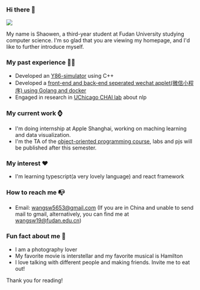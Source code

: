 ### Hi there 👋
<img align="full" src="https://github-readme-stats.vercel.app/api?username=Outsider565&count_private=true&show_icons=true&theme=radical" />


My name is Shaowen, a third-year student at Fudan University studying computer science. I'm so glad that you are viewing my homepage, and I'd like to further introduce myself.

### My past experience 👨‍🎓

- Developed an [Y86-simulator](https://github.com/ZiYang-xie/ICS_Y86) using C++
- Developed a [front-end and back-end seperated wechat applet(微信小程序) using Golang and docker](https://github.com/Outsider565/Database-PJ)
- Engaged in research in [UChicago CHAI lab](https://chicagohai.github.io/) about nlp

### My current work ⌚

- I'm doing internship at Apple Shanghai, working on maching learning and data visualization.
- I'm the TA of the [object-oriented programming course](https://outsider565.notion.site/outsider565/2022-7a3c38d0453a4ec7898f4ea2d643fa48), labs and pjs will be published after this semester.

### My interest ❤️

- I'm learning typescript(a very lovely language) and react framework

### How to reach me 📭

- Email: wangsw5653@gmail.com (If you are in China and unable to send mail to gmail, alternatively, you can find me at wangsw19@fudan.edu.cn)

### Fun fact about me 🤣

- I am a photography lover
- My favorite movie is interstellar and my favorite musical is Hamilton
- I love talking with different people and making friends. Invite me to eat out!

Thank you for reading!





<!--
**Outsider565/Outsider565** is a ✨ _special_ ✨ repository because its `README.md` (this file) appears on your GitHub profile.

Here are some ideas to get you started:

- 🔭 I’m currently working on ...
- 🌱 I’m currently learning ...
- 👯 I’m looking to collaborate on ...
- 🤔 I’m looking for help with ...
- 💬 Ask me about ...
- 📫 How to reach me: ...
- 😄 Pronouns: ...
- ⚡ Fun fact: ...
-->
